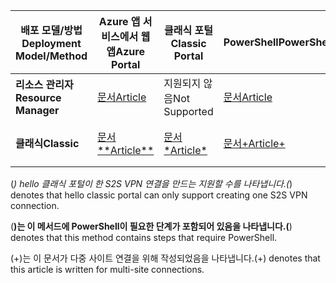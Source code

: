 | <span data-ttu-id="a2fb8-101">**배포 모델/방법**</span><span class="sxs-lookup"><span data-stu-id="a2fb8-101">**Deployment Model/Method**</span></span> | <span data-ttu-id="a2fb8-102">**Azure 앱 서비스에서 웹앱**</span><span class="sxs-lookup"><span data-stu-id="a2fb8-102">**Azure Portal**</span></span> | <span data-ttu-id="a2fb8-103">**클래식 포털**</span><span class="sxs-lookup"><span data-stu-id="a2fb8-103">**Classic Portal**</span></span> | <span data-ttu-id="a2fb8-104">**PowerShell**</span><span class="sxs-lookup"><span data-stu-id="a2fb8-104">**PowerShell**</span></span> | <span data-ttu-id="a2fb8-105">**Azure CLI**</span><span class="sxs-lookup"><span data-stu-id="a2fb8-105">**Azure CLI**</span></span> |
| --- | --- | --- | --- | --- |
| <span data-ttu-id="a2fb8-106">**리소스 관리자**</span><span class="sxs-lookup"><span data-stu-id="a2fb8-106">**Resource Manager**</span></span> |[<span data-ttu-id="a2fb8-107">문서</span><span class="sxs-lookup"><span data-stu-id="a2fb8-107">Article</span></span>](../articles/vpn-gateway/vpn-gateway-howto-site-to-site-resource-manager-portal.md) |<span data-ttu-id="a2fb8-108">지원되지 않음</span><span class="sxs-lookup"><span data-stu-id="a2fb8-108">Not Supported</span></span> |[<span data-ttu-id="a2fb8-109">문서</span><span class="sxs-lookup"><span data-stu-id="a2fb8-109">Article</span></span>](../articles/vpn-gateway/vpn-gateway-create-site-to-site-rm-powershell.md) | [<span data-ttu-id="a2fb8-110">문서</span><span class="sxs-lookup"><span data-stu-id="a2fb8-110">Article</span></span>](../articles/vpn-gateway/vpn-gateway-howto-site-to-site-resource-manager-cli.md) |
| <span data-ttu-id="a2fb8-111">**클래식**</span><span class="sxs-lookup"><span data-stu-id="a2fb8-111">**Classic**</span></span> |[<span data-ttu-id="a2fb8-112">문서**</span><span class="sxs-lookup"><span data-stu-id="a2fb8-112">Article**</span></span>](../articles/vpn-gateway/vpn-gateway-howto-site-to-site-classic-portal.md) |[<span data-ttu-id="a2fb8-113">문서*</span><span class="sxs-lookup"><span data-stu-id="a2fb8-113">Article*</span></span>](../articles/vpn-gateway/vpn-gateway-site-to-site-create.md) |[<span data-ttu-id="a2fb8-114">문서+</span><span class="sxs-lookup"><span data-stu-id="a2fb8-114">Article+</span></span>](../articles/vpn-gateway/vpn-gateway-multi-site.md) | <span data-ttu-id="a2fb8-115">지원되지 않음</span><span class="sxs-lookup"><span data-stu-id="a2fb8-115">Not Supported</span></span> |

<span data-ttu-id="a2fb8-116">(*) hello 클래식 포털이 한 S2S VPN 연결을 만드는 지원할 수를 나타냅니다.</span><span class="sxs-lookup"><span data-stu-id="a2fb8-116">(*) denotes that hello classic portal can only support creating one S2S VPN connection.</span></span>

<span data-ttu-id="a2fb8-117">(**)는 이 메서드에 PowerShell이 필요한 단계가 포함되어 있음을 나타냅니다.</span><span class="sxs-lookup"><span data-stu-id="a2fb8-117">(**) denotes that this method contains steps that require PowerShell.</span></span>

<span data-ttu-id="a2fb8-118">(+)는 이 문서가 다중 사이트 연결을 위해 작성되었음을 나타냅니다.</span><span class="sxs-lookup"><span data-stu-id="a2fb8-118">(+) denotes that this article is written for multi-site connections.</span></span>